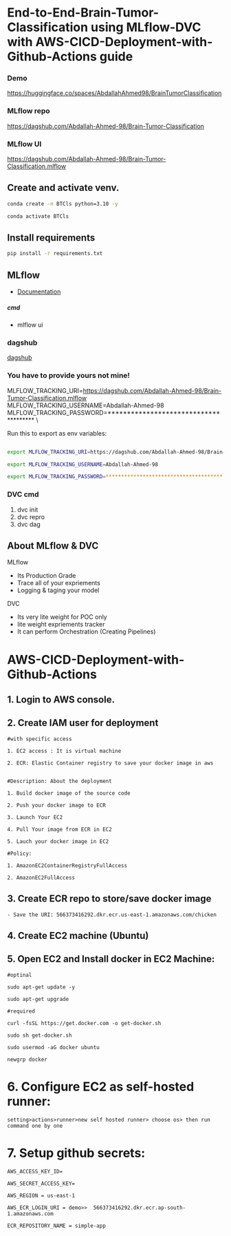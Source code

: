 # End-to-End-Brain-Tumor-Classification using MLflow-DVC with AWS-CICD-Deployment-with-Github-Actions guide 

### Demo
https://huggingface.co/spaces/AbdallahAhmed98/BrainTumorClassification

### MLflow repo
https://dagshub.com/Abdallah-Ahmed-98/Brain-Tumor-Classification

### MLflow UI
https://dagshub.com/Abdallah-Ahmed-98/Brain-Tumor-Classification.mlflow

## Create and activate venv.

```bash
conda create -n BTCls python=3.10 -y
```
```bash
conda activate BTCls
```

## Install requirements

```bash
pip install -r requirements.txt
```



## MLflow

- [Documentation](https://mlflow.org/docs/latest/index.html)

##### cmd
- mlflow ui

### dagshub
[dagshub](https://dagshub.com/)

### You have to provide yours not mine!

MLFLOW_TRACKING_URI=https://dagshub.com/Abdallah-Ahmed-98/Brain-Tumor-Classification.mlflow \
MLFLOW_TRACKING_USERNAME=Abdallah-Ahmed-98 \
MLFLOW_TRACKING_PASSWORD=************************************** \

Run this to export as env variables:

```bash

export MLFLOW_TRACKING_URI=https://dagshub.com/Abdallah-Ahmed-98/Brain-Tumor-Classification.mlflow

export MLFLOW_TRACKING_USERNAME=Abdallah-Ahmed-98 

export MLFLOW_TRACKING_PASSWORD=**************************************

```



### DVC cmd

1. dvc init
2. dvc repro
3. dvc dag


## About MLflow & DVC

MLflow

 - Its Production Grade
 - Trace all of your expriements
 - Logging & taging your model


DVC 

 - Its very lite weight for POC only
 - lite weight expriements tracker
 - It can perform Orchestration (Creating Pipelines)



# AWS-CICD-Deployment-with-Github-Actions

## 1. Login to AWS console.

## 2. Create IAM user for deployment

	#with specific access

	1. EC2 access : It is virtual machine

	2. ECR: Elastic Container registry to save your docker image in aws


	#Description: About the deployment

	1. Build docker image of the source code

	2. Push your docker image to ECR

	3. Launch Your EC2 

	4. Pull Your image from ECR in EC2

	5. Lauch your docker image in EC2

	#Policy:

	1. AmazonEC2ContainerRegistryFullAccess

	2. AmazonEC2FullAccess

	
## 3. Create ECR repo to store/save docker image
    - Save the URI: 566373416292.dkr.ecr.us-east-1.amazonaws.com/chicken

	
## 4. Create EC2 machine (Ubuntu) 

## 5. Open EC2 and Install docker in EC2 Machine:
	
	
	#optinal

	sudo apt-get update -y

	sudo apt-get upgrade
	
	#required

	curl -fsSL https://get.docker.com -o get-docker.sh

	sudo sh get-docker.sh

	sudo usermod -aG docker ubuntu

	newgrp docker
	
# 6. Configure EC2 as self-hosted runner:
    setting>actions>runner>new self hosted runner> choose os> then run command one by one


# 7. Setup github secrets:

    AWS_ACCESS_KEY_ID=

    AWS_SECRET_ACCESS_KEY=

    AWS_REGION = us-east-1

    AWS_ECR_LOGIN_URI = demo>>  566373416292.dkr.ecr.ap-south-1.amazonaws.com

    ECR_REPOSITORY_NAME = simple-app

